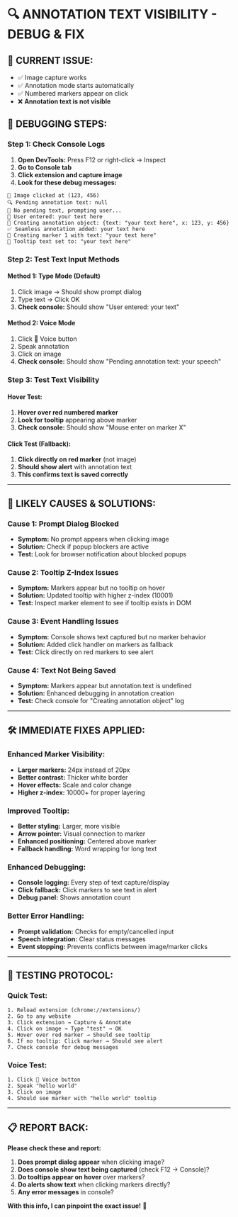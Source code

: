 # 🔍 ANNOTATION TEXT VISIBILITY - DEBUG & FIX

## 🚨 **CURRENT ISSUE:**
- ✅ Image capture works
- ✅ Annotation mode starts automatically  
- ✅ Numbered markers appear on click
- ❌ **Annotation text is not visible**

## 🔧 **DEBUGGING STEPS:**

### **Step 1: Check Console Logs**
1. **Open DevTools:** Press F12 or right-click → Inspect
2. **Go to Console tab**
3. **Click extension and capture image**
4. **Look for these debug messages:**

```
📍 Image clicked at (123, 456)
🔍 Pending annotation text: null
📝 No pending text, prompting user...
📝 User entered: your text here
🎯 Creating annotation object: {text: "your text here", x: 123, y: 456}
✅ Seamless annotation added: your text here
🔧 Creating marker 1 with text: "your text here"
📝 Tooltip text set to: "your text here"
```

### **Step 2: Test Text Input Methods**

#### **Method 1: Type Mode (Default)**
1. Click image → Should show prompt dialog
2. Type text → Click OK
3. **Check console:** Should show "User entered: your text"

#### **Method 2: Voice Mode**  
1. Click 🎤 Voice button
2. Speak annotation
3. Click on image
4. **Check console:** Should show "Pending annotation text: your speech"

### **Step 3: Test Text Visibility**

#### **Hover Test:**
1. **Hover over red numbered marker**
2. **Look for tooltip** appearing above marker
3. **Check console:** Should show "Mouse enter on marker X"

#### **Click Test (Fallback):**
1. **Click directly on red marker** (not image)
2. **Should show alert** with annotation text
3. **This confirms text is saved correctly**

---

## 🎯 **LIKELY CAUSES & SOLUTIONS:**

### **Cause 1: Prompt Dialog Blocked**
- **Symptom:** No prompt appears when clicking image
- **Solution:** Check if popup blockers are active
- **Test:** Look for browser notification about blocked popups

### **Cause 2: Tooltip Z-Index Issues**
- **Symptom:** Markers appear but no tooltip on hover
- **Solution:** Updated tooltip with higher z-index (10001)
- **Test:** Inspect marker element to see if tooltip exists in DOM

### **Cause 3: Event Handling Issues**
- **Symptom:** Console shows text captured but no marker behavior
- **Solution:** Added click handler on markers as fallback
- **Test:** Click directly on red markers to see alert

### **Cause 4: Text Not Being Saved**
- **Symptom:** Markers appear but annotation.text is undefined
- **Solution:** Enhanced debugging in annotation creation
- **Test:** Check console for "Creating annotation object" log

---

## 🛠️ **IMMEDIATE FIXES APPLIED:**

### **Enhanced Marker Visibility:**
- **Larger markers:** 24px instead of 20px
- **Better contrast:** Thicker white border
- **Hover effects:** Scale and color change
- **Higher z-index:** 10000+ for proper layering

### **Improved Tooltip:**
- **Better styling:** Larger, more visible
- **Arrow pointer:** Visual connection to marker
- **Enhanced positioning:** Centered above marker
- **Fallback handling:** Word wrapping for long text

### **Enhanced Debugging:**
- **Console logging:** Every step of text capture/display
- **Click fallback:** Click markers to see text in alert
- **Debug panel:** Shows annotation count

### **Better Error Handling:**
- **Prompt validation:** Checks for empty/cancelled input
- **Speech integration:** Clear status messages
- **Event stopping:** Prevents conflicts between image/marker clicks

---

## 🧪 **TESTING PROTOCOL:**

### **Quick Test:**
```
1. Reload extension (chrome://extensions/)
2. Go to any website  
3. Click extension → Capture & Annotate
4. Click on image → Type "test" → OK
5. Hover over red marker → Should see tooltip
6. If no tooltip: Click marker → Should see alert
7. Check console for debug messages
```

### **Voice Test:**
```
1. Click 🎤 Voice button
2. Speak "hello world"
3. Click on image
4. Should see marker with "hello world" tooltip
```

---

## 📋 **REPORT BACK:**

**Please check these and report:**

1. **Does prompt dialog appear** when clicking image?
2. **Does console show text being captured** (check F12 → Console)?
3. **Do tooltips appear on hover** over markers?
4. **Do alerts show text** when clicking markers directly?
5. **Any error messages** in console?

**With this info, I can pinpoint the exact issue!** 🎯